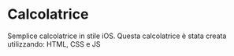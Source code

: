# Calcolatrice
Semplice calcolatrice in stile iOS.
Questa calcolatrice è stata creata utilizzando: HTML, CSS e JS
